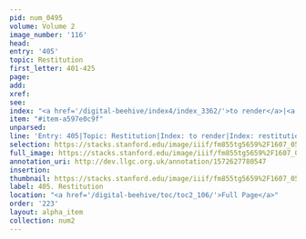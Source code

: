 ```yaml
---
pid: num_0495
volume: Volume 2
image_number: '116'
head: 
entry: '405'
topic: Restitution
first_letter: 401-425
page: 
add: 
xref: 
see: 
index: "<a href='/digital-beehive/index4/index_3362/'>to render</a>|<a href='/digital-beehive/index4/index_3392/'>restitution</a>"
item: "#item-a597e0c9f"
unparsed: 
line: 'Entry: 405|Topic: Restitution|Index: to render|Index: restitution|#item-a597e0c9f'
selection: https://stacks.stanford.edu/image/iiif/fm855tg5659%2F1607_0583/888,3049,2870,605/full/0/default.jpg
full_image: https://stacks.stanford.edu/image/iiif/fm855tg5659%2F1607_0583/full/full/0/default.jpg
annotation_uri: http://dev.llgc.org.uk/annotation/1572627780547
insertion: 
thumbnail: https://stacks.stanford.edu/image/iiif/fm855tg5659%2F1607_0583/888,3049,600,180/250,/0/default.jpg
label: 405. Restitution
location: "<a href='/digital-beehive/toc/toc2_106/'>Full Page</a>"
order: '223'
layout: alpha_item
collection: num2
---
```

